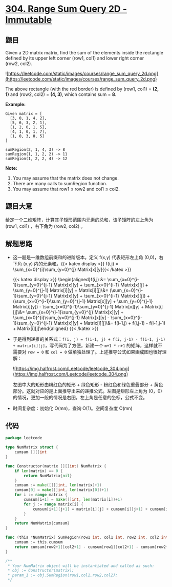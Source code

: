 # [304. Range Sum Query 2D - Immutable](https://leetcode.com/problems/range-sum-query-2d-immutable/)


## 题目

Given a 2D matrix matrix, find the sum of the elements inside the rectangle defined by its upper left corner (row1, col1) and lower right corner (row2, col2).

![https://leetcode.com/static/images/courses/range_sum_query_2d.png](https://leetcode.com/static/images/courses/range_sum_query_2d.png)

The above rectangle (with the red border) is defined by (row1, col1) = **(2, 1)** and (row2, col2) = **(4, 3)**, which contains sum = **8**.

**Example:**

```
Given matrix = [
  [3, 0, 1, 4, 2],
  [5, 6, 3, 2, 1],
  [1, 2, 0, 1, 5],
  [4, 1, 0, 1, 7],
  [1, 0, 3, 0, 5]
]

sumRegion(2, 1, 4, 3) -> 8
sumRegion(1, 1, 2, 2) -> 11
sumRegion(1, 2, 2, 4) -> 12

```

**Note:**

1. You may assume that the matrix does not change.
2. There are many calls to sumRegion function.
3. You may assume that row1 ≤ row2 and col1 ≤ col2.

## 题目大意

给定一个二维矩阵，计算其子矩形范围内元素的总和，该子矩阵的左上角为 (row1, col1) ，右下角为 (row2, col2) 。

## 解题思路

- 这一题是一维数组前缀和的进阶版本。定义 f(x,y) 代表矩形左上角 (0,0)，右下角 (x,y) 内的元素和。{{< katex display >}} f(i,j) = \sum_{x=0}^{i}\sum_{y=0}^{j} Matrix[x][y]{{< /katex >}}

	{{< katex display >}}
    \begin{aligned}f(i,j) &= \sum_{x=0}^{i-1}\sum_{y=0}^{j-1} Matrix[x][y] + \sum_{x=0}^{i-1} Matrix[x][j] + \sum_{y=0}^{j-1} Matrix[i][y] + Matrix[i][j]\\&= (\sum_{x=0}^{i-1}\sum_{y=0}^{j-1} Matrix[x][y] + \sum_{x=0}^{i-1} Matrix[x][j]) + (\sum_{x=0}^{i-1}\sum_{y=0}^{j-1} Matrix[x][y] + \sum_{y=0}^{j-1} Matrix[i][y]) - \sum_{x=0}^{i-1}\sum_{y=0}^{j-1} Matrix[x][y] + Matrix[i][j]\\&= \sum_{x=0}^{i-1}\sum_{y=0}^{j} Matrix[x][y] + \sum_{x=0}^{i}\sum_{y=0}^{j-1} Matrix[x][y] - \sum_{x=0}^{i-1}\sum_{y=0}^{j-1} Matrix[x][y] + Matrix[i][j]\\&= f(i-1,j) + f(i,j-1) - f(i-1,j-1) + Matrix[i][j]\end{aligned}
	{{< /katex >}}

- 于是得到递推的关系式：`f(i, j) = f(i-1, j) + f(i, j-1) - f(i-1, j-1) + matrix[i][j]`，写代码为了方便，新建一个 `m+1 * n+1` 的矩阵，这样就不需要对 `row = 0` 和 `col = 0` 做单独处理了。上述推导公式如果画成图也很好理解：

    ![https://img.halfrost.com/Leetcode/leetcode_304.png](https://img.halfrost.com/Leetcode/leetcode_304.png)

    左图中大的矩形由粉红色的矩形 + 绿色矩形 - 粉红色和绿色重叠部分 + 黄色部分。这就对应的是上面推导出来的递推公式。左图是矩形左上角为 (0，0) 的情况，更加一般的情况是右图，左上角是任意的坐标，公式不变。

- 时间复杂度：初始化 O(mn)，查询 O(1)。空间复杂度 O(mn)

## 代码

```go
package leetcode

type NumMatrix struct {
	cumsum [][]int
}

func Constructor(matrix [][]int) NumMatrix {
	if len(matrix) == 0 {
		return NumMatrix{nil}
	}
	cumsum := make([][]int, len(matrix)+1)
	cumsum[0] = make([]int, len(matrix[0])+1)
	for i := range matrix {
		cumsum[i+1] = make([]int, len(matrix[i])+1)
		for j := range matrix[i] {
			cumsum[i+1][j+1] = matrix[i][j] + cumsum[i][j+1] + cumsum[i+1][j] - cumsum[i][j]
		}
	}
	return NumMatrix{cumsum}
}

func (this *NumMatrix) SumRegion(row1 int, col1 int, row2 int, col2 int) int {
	cumsum := this.cumsum
	return cumsum[row2+1][col2+1] - cumsum[row1][col2+1] - cumsum[row2+1][col1] + cumsum[row1][col1]
}

/**
 * Your NumMatrix object will be instantiated and called as such:
 * obj := Constructor(matrix);
 * param_1 := obj.SumRegion(row1,col1,row2,col2);
 */
```